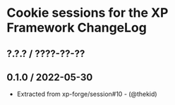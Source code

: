 Cookie sessions for the XP Framework ChangeLog
========================================================================

## ?.?.? / ????-??-??

## 0.1.0 / 2022-05-30

* Extracted from xp-forge/session#10 - (@thekid)
